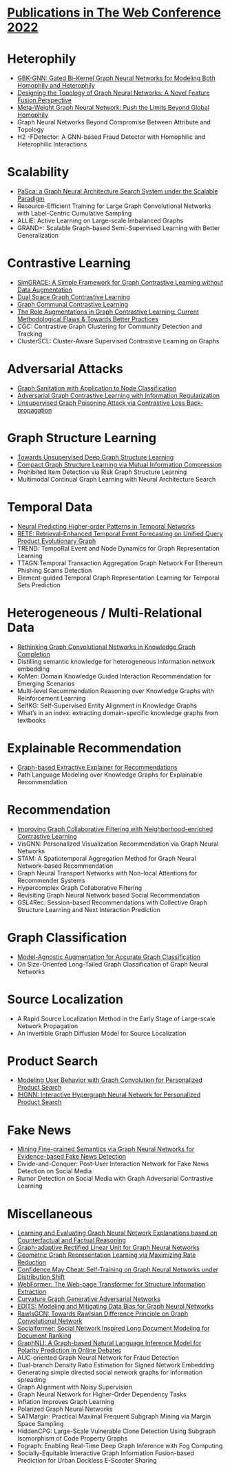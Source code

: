 # [Publications in The Web Conference 2022](https://www2022.thewebconf.org/accepted-papers/)



# Heterophily
- [GBK-GNN: Gated Bi-Kernel Graph Neural Networks for Modeling Both Homophily and Heterophily](https://github.com/naganandy/graph-based-deep-learning-literature/blob/master/conference-publications/folders/publications_webconf22/gbkgnn_webconf22/README.md)
- [Designing the Topology of Graph Neural Networks: A Novel Feature Fusion Perspective](https://github.com/naganandy/graph-based-deep-learning-literature/blob/master/conference-publications/folders/publications_webconf22/f2gnn_webconf22/README.md)
- [Meta-Weight Graph Neural Network: Push the Limits Beyond Global Homophily](https://github.com/naganandy/graph-based-deep-learning-literature/blob/master/conference-publications/folders/publications_webconf22/mwgnn_webconf22/README.md)
- Graph Neural Networks Beyond Compromise Between Attribute and Topology
- H2 -FDetector: A GNN-based Fraud Detector with Homophilic and Heterophilic Interactions



# Scalability
- [PaSca: a Graph Neural Architecture Search System under the Scalable Paradigm](https://github.com/naganandy/graph-based-deep-learning-literature/blob/master/conference-publications/folders/publications_webconf22/pasca_webconf22/README.md)
- Resource-Efficient Training for Large Graph Convolutional Networks with Label-Centric Cumulative Sampling
- ALLIE: Active Learning on Large-scale Imbalanced Graphs
- GRAND+: Scalable Graph-based Semi-Supervised Learning with Better Generalization



# Contrastive Learning
- [SimGRACE: A Simple Framework for Graph Contrastive Learning without Data Augmentation](https://github.com/naganandy/graph-based-deep-learning-literature/blob/master/conference-publications/folders/publications_webconf22/simgrace_webconf22/README.md)
- [Dual Space Graph Contrastive Learning](https://github.com/naganandy/graph-based-deep-learning-literature/blob/master/conference-publications/folders/publications_webconf22/dsgc_webconf22/README.md)
- [Graph Communal Contrastive Learning](https://github.com/naganandy/graph-based-deep-learning-literature/blob/master/conference-publications/folders/publications_webconf22/gcool_webconf22/README.md)
- [The Role Augmentations in Graph Contrastive Learning: Current Methodological Flaws & Towards Better Practices](https://github.com/naganandy/graph-based-deep-learning-literature/blob/master/conference-publications/folders/publications_webconf22/auggcl_webconf22/README.md)
- CGC: Contrastive Graph Clustering for Community Detection and Tracking
- ClusterSCL: Cluster-Aware Supervised Contrastive Learning on Graphs



# Adversarial Attacks
- [Graph Sanitation with Application to Node Classification](https://github.com/naganandy/graph-based-deep-learning-literature/blob/master/conference-publications/folders/publications_webconf22/gasoline_webconf22/README.md)
- [Adversarial Graph Contrastive Learning with Information Regularization](https://github.com/naganandy/graph-based-deep-learning-literature/blob/master/conference-publications/folders/publications_webconf22/ariel_webconf22/README.md)
- [Unsupervised Graph Poisoning Attack via Contrastive Loss Back-propagation](https://github.com/naganandy/graph-based-deep-learning-literature/blob/master/conference-publications/folders/publications_webconf22/clga_webconf22/README.md)



# Graph Structure Learning
- [Towards Unsupervised Deep Graph Structure Learning](https://github.com/naganandy/graph-based-deep-learning-literature/blob/master/conference-publications/folders/publications_webconf22/sublime_webconf22/README.md)
- [Compact Graph Structure Learning via Mutual Information Compression](https://github.com/naganandy/graph-based-deep-learning-literature/blob/master/conference-publications/folders/publications_webconf22/cogsl_webconf22/README.md)
- Prohibited Item Detection via Risk Graph Structure Learning
- Multimodal Continual Graph Learning with Neural Architecture Search



# Temporal Data
- [Neural Predicting Higher-order Patterns in Temporal Networks](https://github.com/naganandy/graph-based-deep-learning-literature/blob/master/conference-publications/folders/publications_webconf22/hit_webconf22/README.md)
- [RETE: Retrieval-Enhanced Temporal Event Forecasting on Unified Query Product Evolutionary Graph](https://github.com/naganandy/graph-based-deep-learning-literature/blob/master/conference-publications/folders/publications_webconf22/rete_webconf22/README.md)
- TREND: TempoRal Event and Node Dynamics for Graph Representation Learning
- TTAGN:Temporal Transaction Aggregation Graph Network For Ethereum Phishing Scams Detection
- Element-guided Temporal Graph Representation Learning for Temporal Sets Prediction



# Heterogeneous / Multi-Relational Data
- [Rethinking Graph Convolutional Networks in Knowledge Graph Completion](https://github.com/naganandy/graph-based-deep-learning-literature/blob/master/conference-publications/folders/publications_webconf22/ltekge_webconf22/README.md)
- Distilling semantic knowledge for heterogeneous information network embedding
- KoMen: Domain Knowledge Guided Interaction Recommendation for Emerging Scenarios
- Multi-level Recommendation Reasoning over Knowledge Graphs with Reinforcement Learning
- SelfKG: Self-Supervised Entity Alignment in Knowledge Graphs
- What’s in an index: extracting domain-specific knowledge graphs from textbooks



# Explainable Recommendation
- [Graph-based Extractive Explainer for Recommendations](https://github.com/naganandy/graph-based-deep-learning-literature/blob/master/conference-publications/folders/publications_webconf22/greener_webconf22/README.md)
- Path Language Modeling over Knowledge Graphs for Explainable Recommendation



# Recommendation
- [Improving Graph Collaborative Filtering with Neighborhood-enriched Contrastive Learning](https://github.com/naganandy/graph-based-deep-learning-literature/blob/master/conference-publications/folders/publications_webconf22/ncl_webconf22/README.md)
- VisGNN: Personalized Visualization Recommendation via Graph Neural Networks
- STAM: A Spatiotemporal Aggregation Method for Graph Neural Network-based Recommendation
- Graph Neural Transport Networks with Non-local Attentions for Recommender Systems
- Hypercomplex Graph Collaborative Filtering
- Revisiting Graph Neural Network based Social Recommendation
- GSL4Rec: Session-based Recommendations with Collective Graph Structure Learning and Next Interaction Prediction



# Graph Classification
- [Model-Agnostic Augmentation for Accurate Graph Classification](https://github.com/naganandy/graph-based-deep-learning-literature/blob/master/conference-publications/folders/publications_webconf22/nodesam_webconf22/README.md)
- On Size-Oriented Long-Tailed Graph Classification of Graph Neural Networks




# Source Localization
- A Rapid Source Localization Method in the Early Stage of Large-scale Network Propagation
- An Invertible Graph Diffusion Model for Source Localization



# Product Search
- [Modeling User Behavior with Graph Convolution for Personalized Product Search](https://github.com/naganandy/graph-based-deep-learning-literature/blob/master/conference-publications/folders/publications_webconf22/sbg_webconf22/README.md)
- [IHGNN: Interactive Hypergraph Neural Network for Personalized Product Search](https://github.com/naganandy/graph-based-deep-learning-literature/blob/master/conference-publications/folders/publications_webconf22/ihgnn_webconf22/README.md)



# Fake News
- [Mining Fine-grained Semantics via Graph Neural Networks for Evidence-based Fake News Detection](https://github.com/naganandy/graph-based-deep-learning-literature/blob/master/conference-publications/folders/publications_webconf22/get_webconf22/README.md)
- Divide-and-Conquer: Post-User Interaction Network for Fake News Detection on Social Media
- Rumor Detection on Social Media with Graph Adversarial Contrastive Learning



# Miscellaneous
- [Learning and Evaluating Graph Neural Network Explanations based on Counterfactual and Factual Reasoning](https://github.com/naganandy/graph-based-deep-learning-literature/blob/master/conference-publications/folders/publications_webconf22/cf2gnn_webconf22/README.md)
- [Graph-adaptive Rectified Linear Unit for Graph Neural Networks](https://github.com/naganandy/graph-based-deep-learning-literature/blob/master/conference-publications/folders/publications_webconf22/grelu_webconf22/README.md)
- [Geometric Graph Representation Learning via Maximizing Rate Reduction](https://github.com/naganandy/graph-based-deep-learning-literature/blob/master/conference-publications/folders/publications_webconf22/g2r_webconf22/README.md)
- [Confidence May Cheat: Self-Training on Graph Neural Networks under Distribution Shift](https://github.com/naganandy/graph-based-deep-learning-literature/blob/master/conference-publications/folders/publications_webconf22/drgst_webconf22/README.md)
- [WebFormer: The Web-page Transformer for Structure Information Extraction](https://github.com/naganandy/graph-based-deep-learning-literature/blob/master/conference-publications/folders/publications_webconf22/webformer_webconf22/README.md)
- [Curvature Graph Generative Adversarial Networks](https://github.com/naganandy/graph-based-deep-learning-literature/blob/master/conference-publications/folders/publications_webconf22/curvgan_webconf22/README.md)
- [EDITS: Modeling and Mitigating Data Bias for Graph Neural Networks](https://github.com/naganandy/graph-based-deep-learning-literature/blob/master/conference-publications/folders/publications_webconf22/edits_webconf22/README.md)
- [RawlsGCN: Towards Rawlsian Difference Principle on Graph Convolutional Network](https://github.com/naganandy/graph-based-deep-learning-literature/blob/master/conference-publications/folders/publications_webconf22/rawlsgcn_webconf22/README.md)
- [Socialformer: Social Network Inspired Long Document Modeling for Document Ranking](https://github.com/naganandy/graph-based-deep-learning-literature/blob/master/conference-publications/folders/publications_webconf22/socialformer_webconf22/README.md)
- [GraphNLI: A Graph-based Natural Language Inference Model for Polarity Prediction in Online Debates](https://github.com/naganandy/graph-based-deep-learning-literature/blob/master/conference-publications/folders/publications_webconf22/graphnli_webconf22/README.md)
- AUC-oriented Graph Neural Network for Fraud Detection
- Dual-branch Density Ratio Estimation for Signed Network Embedding
- Generating simple directed social network graphs for information spreading
- Graph Alignment with Noisy Supervision
- Graph Neural Network for Higher-Order Dependency Tasks
- Inflation Improves Graph Learning
- Polarized Graph Neural Networks
- SATMargin: Practical Maximal Frequent Subgraph Mining via Margin Space Sampling
- HiddenCPG: Large-Scale Vulnerable Clone Detection Using Subgraph Isomorphism of Code Property Graphs
- Fograph: Enabling Real-Time Deep Graph Inference with Fog Computing
- Socially-Equitable Interactive Graph Information Fusion-based Prediction for Urban Dockless E-Scooter Sharing